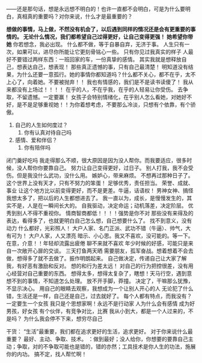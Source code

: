——还是那句话，想是永远想不明白的！也许一直都不会明白，可是为什么要明白，真相真的重要吗？对你来说，什么才是最重要的？

**想做的事情，马上做，不然没有机会了，以后遇到同样的情况还是会有更重要的事情的。
无论什么情况，我们都希望自己过得更好，让自己变得更强！
她希望你带她**
你若想念，我必出现。
什么都不做，等于自暴自弃，无济于事。
人生只有一次，如果可以，进尽你所能让它更刻骨铭心一些。
只有你见过我真实的样子
人最好不要错过两样东西：一班回家的车，一份真挚的感情。
其实我就是想释放自己，想表达自己，想表现！
那些真正遗憾的事，只有自己最清楚！
明知道没有结果，为什么还要一意孤行。她的事情你都知道吗？什么都不关心，都不在乎，太不上心了，向着她。不要被抛弃！！
我也有情感的，我们是不是读书读傻了！
我从来都没有上场过！！！！
在乎的人，不在乎我，在乎的人轻易让你受伤。
去争取，不留遗憾。一定要赢！
女孩子会特别情绪化，在乎别人怎么看她，对她好不好，是不是足够重视她！！为你着想考虑，不要那么冷淡，只想有个依靠，有个骄傲。

1. 自己的人生如何度过？
    1. 你有认真对待自己吗
2. 感情、爱和伴侣？
    1. 你有陪伴吗

闭门羹好吃吗
我走得那么不顺，很大原因是因为没人帮你。而我要适应，很多时候，没人帮你你要靠自己。
努力让自己变得更好，过日子。
别人打我，我不会受伤。但是我没什么武功，没什么用。
嫉妒心，带来麻烦。
不想再过那种日子了。
这个世界上没有天才，只有不努力的笨蛋！
足够优秀，责任担当。
荣誉、成就、事业
让这个地方比以前变得更好，而不是更差。牛逼，话语权！
男神女神、搞怪
我想太多了，把以后的人生都想进去了。
我一直以为，成长，是慢慢发生的，其实不是，人是在一瞬间长大的。
自我驱动，决定命运；动机落差，决定阶层。
优秀到别人不得不重视你。
情商智商都低！！！！强势是你不对
那些没有来得及的表达，看得多了，也就更明白自己怎么想，自己想要什么了。
找不到意义，没有动力
什么都好，光彩照人！
大户人家、名门正派、武功不错（牛逼）、帅气，大有可为！
大户人家，人又漂亮       暗示、小心思。我又不喜欢，没可能的。等一下。在意，介意！！年轻却流露出疲倦
聊不来就不喜欢
年少时候的好感，可能只是来自一次敞开心扉的交谈。
三天打鱼两天晒
需要朋友，孤军奋战。想着想着不会去做，想得多了就不去做了。振作明朗起来。
自己做决定，传递自己让大家了解我，有好恶有激励和反对。
想的和行为差太远！
对自己的行为把控很差，没有用心经营对自己重要的东西。
想得太多，想得太复杂了，瞎想！天马行空，遇到意想不到的事情，不知道怎么处理。
放不开手脚，莽撞。
决定了，干嘛那么犹豫，不显示决心。
用自己的眼睛去观察，我想成为一个让别人开心的人
无论犯了什么错，生活还是一样，自己还是自己，过去就好了。
每个人都有特点，而我没有？
一定要生一个女孩
我只是个思想家啊！永远不是行动家
人为什么会有感情
成为好男孩，好女孩
有个伙伴，有竞争对比，比赛
我从小到大，都是一个人过来的，不是吗？
为什么我会停不下来，想穷尽自己

干货：
“生活”最重要，我们都在追求更好的生活，追求更好。
对于你来说什么最重要？
最好、主动、争取、技术。
：做到最好；没人给你，你想要的要靠自己主动；争取，对的不争取可能也是错的，错的亦然；工具技术是你人生的功法，施展你的内功。
搞不定，找人帮忙啊！
